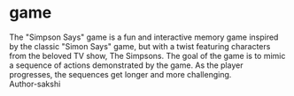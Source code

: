 # game
The "Simpson Says" game is a fun and interactive memory game inspired by the classic "Simon Says" game, but with a twist featuring characters from the beloved TV show, The Simpsons. The goal of the game is to mimic a sequence of actions demonstrated by the game. As the player progresses, the sequences get longer and more challenging.
<br>
Author-sakshi
